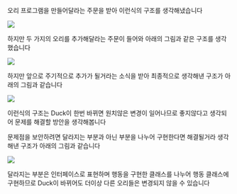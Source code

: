 오리 프로그램을 만들어달라는 주문을 받아 이런식의 구조를 생각해냈습니다

<img src="https://user-images.githubusercontent.com/54605549/120076313-e361a780-c0df-11eb-91b2-a0272e1e402e.jpg">

하지만 두 가지의 오리를 추가해달라는 주문이 들어와 아래의 그림과 같은 구조를 생각했습니다

<img src="https://user-images.githubusercontent.com/54605549/120076314-e3fa3e00-c0df-11eb-9624-fe44985b460c.jpg">

하지만 앞으로 주기적으로 추가가 될거라는 소식을 받아 최종적으로 생각해낸 구조가 아래의 그림과 같습니다

<img src="https://user-images.githubusercontent.com/54605549/120076312-e2c91100-c0df-11eb-9cea-731a985e92a6.png">

이런식의 구조는 Duck이 한번 바뀌면 원치않은 변경이 일어나므로 좋지않다고 생각되어 문제를 해결할 방안을 생각해봅니다

문제점을 보안하려면 달라지는 부분과 아닌 부분을 나누어 구현한다면 해결될거라 생각해낸 구조가 아래의 그림과 같습니다

<img src="https://user-images.githubusercontent.com/54605549/120076315-e3fa3e00-c0df-11eb-898c-c215d98eff57.jpg">

달라지는 부분은 인터페이스로 표현하며 행동을 구현한 클래스를 나누어 행동 클래스에 구현하므로 Duck이 바뀌어도 더이상 다른 오리들은 변경되지 않을 수 있습니다
